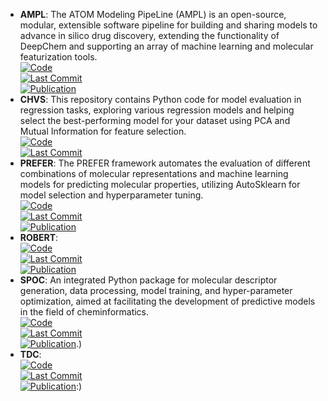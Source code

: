 - **AMPL**: The ATOM Modeling PipeLine (AMPL) is an open-source, modular, extensible software pipeline for building and sharing models to advance in silico drug discovery, extending the functionality of DeepChem and supporting an array of machine learning and molecular featurization tools.  
	[![Code](https://img.shields.io/github/stars/ATOMScience-org/AMPL?style=for-the-badge&logo=github)](https://github.com/ATOMScience-org/AMPL?tab=readme-ov-file#Example-AMPL-usage)  
	[![Last Commit](https://img.shields.io/github/last-commit/ATOMScience-org/AMPL?style=for-the-badge&logo=github)](https://github.com/ATOMScience-org/AMPL?tab=readme-ov-file#Example-AMPL-usage)  
	[![Publication](https://img.shields.io/badge/Publication-Citations:55-blue?style=for-the-badge&logo=bookstack)](https://doi.org/10.1021/acs.jcim.9b01053)  
- **CHVS**: This repository contains Python code for model evaluation in regression tasks, exploring various regression models and helping select the best-performing model for your dataset using PCA and Mutual Information for feature selection.  
	[![Code](https://img.shields.io/github/stars/Saeedmomo/Consensus_Holistic_Virtual_Screening?style=for-the-badge&logo=github)](https://github.com/Saeedmomo/Consensus_Holistic_Virtual_Screening)  
	[![Last Commit](https://img.shields.io/github/last-commit/Saeedmomo/Consensus_Holistic_Virtual_Screening?style=for-the-badge&logo=github)](https://github.com/Saeedmomo/Consensus_Holistic_Virtual_Screening)  
- **PREFER**: The PREFER framework automates the evaluation of different combinations of molecular representations and machine learning models for predicting molecular properties, utilizing AutoSklearn for model selection and hyperparameter tuning.  
	[![Code](https://img.shields.io/github/stars/rdkit/PREFER?style=for-the-badge&logo=github)](https://github.com/rdkit/PREFER)  
	[![Last Commit](https://img.shields.io/github/last-commit/rdkit/PREFER?style=for-the-badge&logo=github)](https://github.com/rdkit/PREFER)  
	[![Publication](https://img.shields.io/badge/Publication-Citations:298-blue?style=for-the-badge&logo=bookstack)](https://doi.org/10.1039/C8SC04175J)  
- **ROBERT**:   
	[![Code](https://img.shields.io/github/stars/jvalegre/robert?style=for-the-badge&logo=github)](https://github.com/jvalegre/robert)  
	[![Last Commit](https://img.shields.io/github/last-commit/jvalegre/robert?style=for-the-badge&logo=github)](https://github.com/jvalegre/robert)  
	[![Publication](https://img.shields.io/badge/Publication-Citations:0-blue?style=for-the-badge&logo=arxiv)](https://doi.org/10.26434/chemrxiv-2023-k994h.)  
- **SPOC**: An integrated Python package for molecular descriptor generation, data processing, model training, and hyper-parameter optimization, aimed at facilitating the development of predictive models in the field of cheminformatics.  
	[![Code](https://img.shields.io/github/stars/WhitestoneYang/spoc?style=for-the-badge&logo=github)](https://github.com/WhitestoneYang/spoc)  
	[![Last Commit](https://img.shields.io/github/last-commit/WhitestoneYang/spoc?style=for-the-badge&logo=github)](https://github.com/WhitestoneYang/spoc)  
	[![Publication](https://img.shields.io/badge/Publication-Citations:0-blue?style=for-the-badge&logo=bookstack)](https://doi.org/10.1002/cphc.202200255).)  
- **TDC**:   
	[![Code](https://img.shields.io/github/stars/mims-harvard/TDC?style=for-the-badge&logo=github)](https://github.com/mims-harvard/TDC)  
	[![Last Commit](https://img.shields.io/github/last-commit/mims-harvard/TDC?style=for-the-badge&logo=github)](https://github.com/mims-harvard/TDC)  
	[![Publication](https://img.shields.io/badge/Publication-Citations:0-blue?style=for-the-badge&logo=bookstack)](https://doi.org/10.7910/DVN/21LKWG):)  
